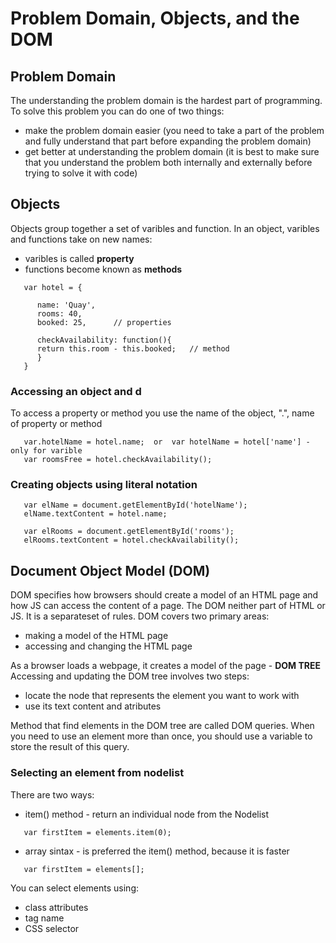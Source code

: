 # Problem Domain, Objects, and the DOM

## Problem Domain

The understanding the problem domain is the hardest part of programming.
To solve this problem you can do one of two things:

- make the problem domain easier (you need to take a part of the problem and fully understand that part before expanding the problem domain)
- get better at understanding the problem domain (it is best to make sure that you understand the problem both internally and externally before trying to solve it with code)

## Objects

Objects group together a set of varibles and function.
In an object, varibles and functions take on new names:

- varibles is called **property**
- functions become known as **methods**
```
   var hotel = {
   
      name: 'Quay',
      rooms: 40,
      booked: 25,      // properties
      
      checkAvailability: function(){
      return this.room - this.booked;   // method
      }
   }
```

### Accessing an object and d

To access a property or method you use the name of the object, ".", name of property or method
```
   var.hotelName = hotel.name;  or  var hotelName = hotel['name'] - only for varible
   var roomsFree = hotel.checkAvailability();
```

### Creating objects using literal notation

```
   var elName = document.getElementById('hotelName');
   elName.textContent = hotel.name;
   
   var elRooms = document.getElementById('rooms');
   elRooms.textContent = hotel.checkAvailability();
```

## Document Object Model (DOM)

DOM specifies how browsers should create a model of an HTML page and how JS can access the content of a page.
The DOM neither part of HTML or JS. It is a separateset of rules.
DOM covers two primary areas:

- making a model of the HTML page
- accessing and changing the HTML page

As a browser loads a webpage, it creates a model of the page - **DOM TREE**
Accessing and updating the DOM tree involves two steps:
- locate the node that represents the element you want to work with
- use its text content and atributes

Method that find elements in the DOM tree are called DOM queries.
When you need to use an element more than once, you should use a variable to store the result of this query.

### Selecting an element from nodelist

There are two ways:

- item() method - return an individual node from the Nodelist
```
   var firstItem = elements.item(0);
```
- array sintax - is preferred the item() method, because it is faster
```
   var firstItem = elements[];
```

You can select elements using: 

- class attributes
- tag name
- CSS selector

   



